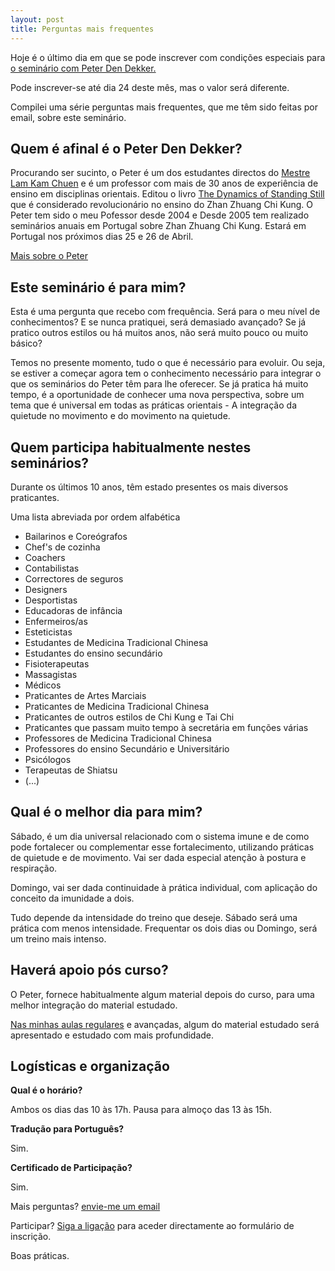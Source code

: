```yaml
---
layout: post
title: Perguntas mais frequentes
---
```

Hoje é o último dia em que se pode inscrever com condições especiais para [o seminário com Peter Den Dekker.](http://lourencoazevedo.com/2015/03/03/peter.html) 

Pode inscrever-se até dia 24 deste mês, mas o valor será diferente. 

Compilei uma série perguntas mais frequentes, que me têm sido feitas por email, sobre este seminário. 

## Quem é afinal é o Peter Den Dekker?

Procurando ser sucinto, o Peter é um dos estudantes directos do [Mestre Lam Kam Chuen](http://lamkamchuen.com/The_Master.html) e é um professor com mais de 30 anos de experiência de ensino em disciplinas orientais. Editou o livro [The Dynamics of Standing Still](http://www.amazon.co.uk/dynamics-standing-still-recharging-batteries/dp/9490580015/ref=sr_1_2?ie=UTF8&qid=1429264745&sr=8-2&keywords=peter+den+dekker) que é considerado revolucionário no ensino do Zhan Zhuang Chi Kung. O Peter tem sido o meu Pofessor desde 2004 e Desde 2005 tem realizado seminários anuais em Portugal sobre Zhan Zhuang Chi Kung. Estará em Portugal nos próximos dias 25 e 26 de Abril. 

[Mais sobre o Peter](http://www.standingdynamics.com/english/english/page6.html)

## Este seminário é para mim?

Esta é uma pergunta que recebo com frequência. Será para o meu nível de conhecimentos? E se nunca pratiquei, será demasiado avançado? Se já pratico outros estilos ou há muitos anos, não será muito pouco ou muito básico?

Temos no presente momento, tudo o que é necessário para evoluir. Ou seja, se estiver a começar agora tem o conhecimento necessário para integrar o que os seminários do Peter têm para lhe oferecer. Se já pratica há muito tempo, é a oportunidade de conhecer uma nova perspectiva, sobre um tema que é universal em todas as práticas orientais - A integração da quietude no movimento e do movimento na quietude. 

## Quem participa habitualmente nestes seminários?

Durante os últimos 10 anos, têm estado presentes os mais diversos praticantes. 

Uma lista abreviada por ordem alfabética

+ Bailarinos e Coreógrafos
+ Chef's de cozinha
+ Coachers
+ Contabilistas
+ Correctores de seguros
+ Designers
+ Desportistas
+ Educadoras de infância
+ Enfermeiros/as
+ Esteticistas
+ Estudantes de Medicina Tradicional Chinesa
+ Estudantes do ensino secundário
+ Fisioterapeutas
+ Massagistas
+ Médicos
+ Praticantes de Artes Marciais
+ Praticantes de Medicina Tradicional Chinesa
+ Praticantes de outros estilos de Chi Kung e Tai Chi
+ Praticantes que passam muito tempo à secretária em funções várias
+ Professores de Medicina Tradicional Chinesa
+ Professores do ensino Secundário e Universitário
+ Psicólogos
+ Terapeutas de Shiatsu
+ (...)

## Qual é o melhor dia para mim?

Sábado, é um dia universal relacionado com o sistema imune e de como pode fortalecer ou complementar esse fortalecimento, utilizando práticas de quietude e de movimento. Vai ser dada especial atenção à postura e respiração. 

Domingo, vai ser dada continuidade à prática individual, com aplicação do conceito da imunidade a dois. 

Tudo depende da intensidade do treino que deseje. Sábado será uma prática com menos intensidade. Frequentar os dois dias ou Domingo, será um treino mais intenso. 

## Haverá apoio pós curso?

O Peter, fornece habitualmente algum material depois do curso, para uma melhor integração do material estudado. 

[Nas minhas aulas regulares](http://lourencoazevedo.com/imunidade.html) e avançadas, algum do material estudado será apresentado e estudado com mais profundidade. 

## Logísticas e organização 

**Qual é o horário?**

Ambos os dias das 10 às 17h. Pausa para almoço das 13 às 15h. 

**Tradução para Português?**

Sim.

**Certificado de Participação?**

Sim.

Mais perguntas? [envie-me um email](http://lourencoazevedo.com/contacto.html)

Participar? [Siga a ligação](http://form.jotformeu.com/form/40704420027340) para aceder directamente ao formulário de inscrição. 

Boas práticas.
